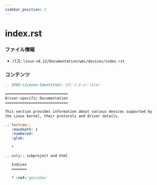 ```yaml
---
sidebar_position: 2
---
```

# index.rst

### ファイル情報

- パス: `linux-v6.12/Documentation/wmi/devices/index.rst`

### コンテンツ

```rst
.. SPDX-License-Identifier: GPL-2.0-or-later

=============================
Driver-specific Documentation
=============================

This section provides information about various devices supported by
the Linux kernel, their protocols and driver details.

.. toctree::
   :maxdepth: 1
   :numbered:
   :glob:

   *

.. only:: subproject and html

   Indices
   =======

   * :ref:`genindex`

```
